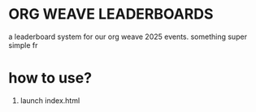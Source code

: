 # ORG WEAVE LEADERBOARDS

a leaderboard system for our org weave 2025 events.
something super simple fr

# how to use?

1. launch index.html
